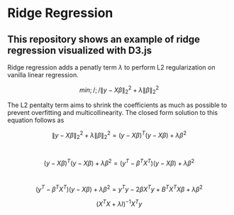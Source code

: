 # Ridge Regression

## This repository shows an example of ridge regression visualized with D3.js

Ridge regression adds a penatly term $\lambda$ to perform L2 regularization on vanilla linear regression. 

$$ min ;/;/ \lVert y - X \beta \rVert_2^2 + \lambda \lVert \beta \rVert_2^2 $$

The L2 pentalty term aims to shrink the coefficients as much as possible to prevent overfitting and multicollinearity. The closed form solution to this equation follows as

$$ \lVert y - X \beta \rVert_2^2 + \lambda \lVert \beta \rVert_2^2  = (y - X \beta)^T (y - X \beta ) + \lambda \beta^2 $$ <br>

$$ (y - X \beta)^T (y - X \beta) + \lambda \beta^2 = (y^T - \beta^T X^T) (y - X \beta) +  \lambda \beta^2$$ <br>

$$ (y^T - \beta^T X^T) (y - X \beta) +  \lambda \beta^2 = y^Ty - 2\beta X^ T y + B^T X^T X \beta + \lambda \beta^2 $$



$$(X^TX + \lambda I)^{-1} X^T y$$




